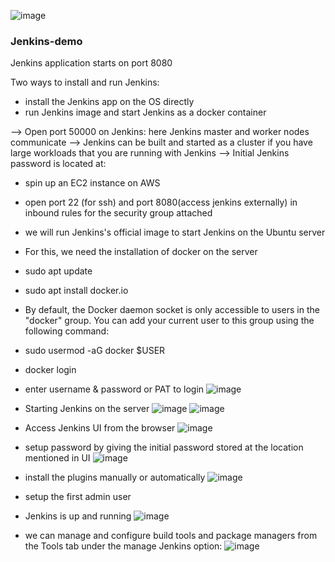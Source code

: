 ![image](https://github.com/hemu07/Jenkins-demo/assets/90203539/99c93d15-0b45-4d36-bcda-8886b79e6c9d)

### Jenkins-demo

 Jenkins application starts on port 8080
 
 Two ways to install and run Jenkins: 
  - install the Jenkins app on the OS directly
  - run Jenkins image and start Jenkins as a docker container

 --> Open port 50000 on Jenkins: here Jenkins master and worker nodes communicate
 --> Jenkins can be built and started as a cluster if you have large workloads that you are running with Jenkins
 --> Initial Jenkins password is located at: 

  - spin up an EC2 instance on AWS
  - open port 22 (for ssh) and port 8080(access jenkins externally) in inbound rules for the security group attached
  - we will run Jenkins's official image to start Jenkins on the Ubuntu server
  - For this, we need the installation of docker on the server
  - sudo apt update
  - sudo apt install docker.io
  - By default, the Docker daemon socket is only accessible to users in the "docker" group. You can add your current user to this group using the following command:
  - sudo usermod -aG docker $USER
  - docker login
  - enter username & password or PAT to login
    ![image](https://github.com/hemu07/Jenkins-demo/assets/90203539/33abb65a-099e-426e-bd57-c91978f45ca5)
  - Starting Jenkins on the server
    ![image](https://github.com/hemu07/Jenkins-demo/assets/90203539/735ff21e-a5b3-4e5b-a945-bd80a52d8062)
    ![image](https://github.com/hemu07/Jenkins-demo/assets/90203539/fa3361bd-1647-4913-9292-ecc2ed9122cf)

  - Access Jenkins UI from the browser
    ![image](https://github.com/hemu07/Jenkins-demo/assets/90203539/8446bafc-b637-489e-ae95-2dcbe9f5cf15)
 
  - setup password by giving the initial password stored at the location mentioned in UI
    ![image](https://github.com/hemu07/Jenkins-demo/assets/90203539/2a01d301-82c4-49dd-b20a-0c23406ebbe5)
  - install the plugins manually or automatically
    ![image](https://github.com/hemu07/Jenkins-demo/assets/90203539/7c494c78-53a2-444d-9afd-b90dafaa2a7a)

  - setup the first admin user
  - Jenkins is up and running
    ![image](https://github.com/hemu07/Jenkins-demo/assets/90203539/6bcd11bb-0f97-447e-8b58-18f869107b8e)

  - we can manage and configure build tools and package managers from the Tools tab under the manage Jenkins option:
    ![image](https://github.com/hemu07/Jenkins-demo/assets/90203539/9aae14da-4fec-467d-b77e-fde955562dc1)

